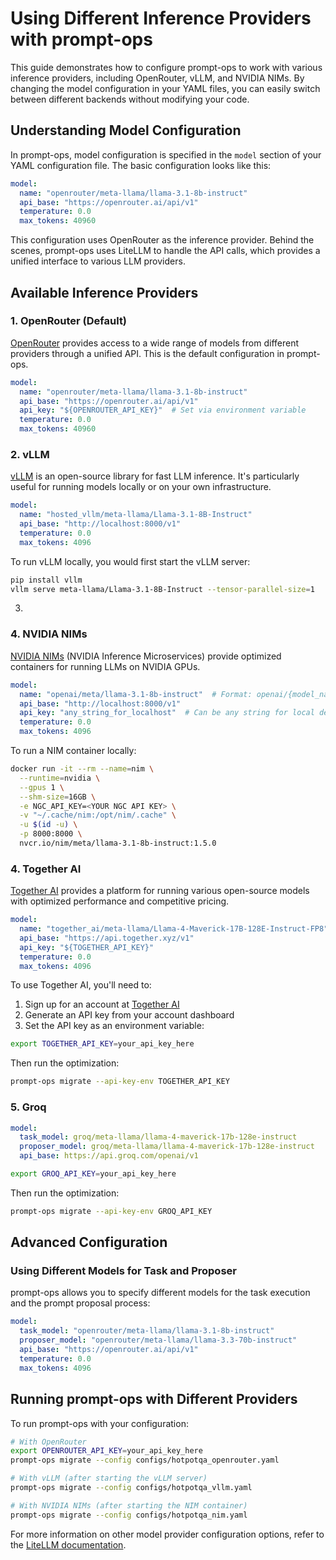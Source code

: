 # Using Different Inference Providers with prompt-ops

This guide demonstrates how to configure prompt-ops to work with various inference providers, including OpenRouter, vLLM, and NVIDIA NIMs. By changing the model configuration in your YAML files, you can easily switch between different backends without modifying your code.

## Understanding Model Configuration

In prompt-ops, model configuration is specified in the `model` section of your YAML configuration file. The basic configuration looks like this:

```yaml
model:
  name: "openrouter/meta-llama/llama-3.1-8b-instruct"
  api_base: "https://openrouter.ai/api/v1"
  temperature: 0.0
  max_tokens: 40960
```

This configuration uses OpenRouter as the inference provider. Behind the scenes, prompt-ops uses LiteLLM to handle the API calls, which provides a unified interface to various LLM providers.

## Available Inference Providers

### 1. OpenRouter (Default)

[OpenRouter](https://openrouter.ai/) provides access to a wide range of models from different providers through a unified API. This is the default configuration in prompt-ops.

```yaml
model:
  name: "openrouter/meta-llama/llama-3.1-8b-instruct"
  api_base: "https://openrouter.ai/api/v1"
  api_key: "${OPENROUTER_API_KEY}"  # Set via environment variable
  temperature: 0.0
  max_tokens: 40960
```

### 2. vLLM

[vLLM](https://github.com/vllm-project/vllm) is an open-source library for fast LLM inference. It's particularly useful for running models locally or on your own infrastructure.

```yaml
model:
  name: "hosted_vllm/meta-llama/Llama-3.1-8B-Instruct"
  api_base: "http://localhost:8000/v1"
  temperature: 0.0
  max_tokens: 4096
```

To run vLLM locally, you would first start the vLLM server:

```bash
pip install vllm
vllm serve meta-llama/Llama-3.1-8B-Instruct --tensor-parallel-size=1
```

3.

### 4. NVIDIA NIMs

[NVIDIA NIMs](https://docs.nvidia.com/nim/large-language-models/latest/introduction.html) (NVIDIA Inference Microservices) provide optimized containers for running LLMs on NVIDIA GPUs.

```yaml
model:
  name: "openai/meta/llama-3.1-8b-instruct"  # Format: openai/{model_name}
  api_base: "http://localhost:8000/v1"
  api_key: "any_string_for_localhost"  # Can be any string for local deployments
  temperature: 0.0
  max_tokens: 4096
```

To run a NIM container locally:

```bash
docker run -it --rm --name=nim \
  --runtime=nvidia \
  --gpus 1 \
  --shm-size=16GB \
  -e NGC_API_KEY=<YOUR NGC API KEY> \
  -v "~/.cache/nim:/opt/nim/.cache" \
  -u $(id -u) \
  -p 8000:8000 \
  nvcr.io/nim/meta/llama-3.1-8b-instruct:1.5.0
```

### 4. Together AI

[Together AI](https://www.together.ai/) provides a platform for running various open-source models with optimized performance and competitive pricing.

```yaml
model:
  name: "together_ai/meta-llama/Llama-4-Maverick-17B-128E-Instruct-FP8"
  api_base: "https://api.together.xyz/v1"
  api_key: "${TOGETHER_API_KEY}"
  temperature: 0.0
  max_tokens: 4096
```

To use Together AI, you'll need to:

1. Sign up for an account at [Together AI](https://www.together.ai/)
2. Generate an API key from your account dashboard
3. Set the API key as an environment variable:

```bash
export TOGETHER_API_KEY=your_api_key_here
```

Then run the optimization:

```bash
prompt-ops migrate --api-key-env TOGETHER_API_KEY
```

### 5. Groq


```yaml
model:
  task_model: groq/meta-llama/llama-4-maverick-17b-128e-instruct
  proposer_model: groq/meta-llama/llama-4-maverick-17b-128e-instruct
  api_base: https://api.groq.com/openai/v1
```

```bash
export GROQ_API_KEY=your_api_key_here
```

Then run the optimization:

```bash
prompt-ops migrate --api-key-env GROQ_API_KEY
```

## Advanced Configuration

### Using Different Models for Task and Proposer

prompt-ops allows you to specify different models for the task execution and the prompt proposal process:

```yaml
model:
  task_model: "openrouter/meta-llama/llama-3.1-8b-instruct"
  proposer_model: "openrouter/meta-llama/llama-3.3-70b-instruct"
  api_base: "https://openrouter.ai/api/v1"
  temperature: 0.0
  max_tokens: 4096
```

## Running prompt-ops with Different Providers

To run prompt-ops with your configuration:

```bash
# With OpenRouter
export OPENROUTER_API_KEY=your_api_key_here
prompt-ops migrate --config configs/hotpotqa_openrouter.yaml

# With vLLM (after starting the vLLM server)
prompt-ops migrate --config configs/hotpotqa_vllm.yaml

# With NVIDIA NIMs (after starting the NIM container)
prompt-ops migrate --config configs/hotpotqa_nim.yaml
```

For more information on other model provider configuration options, refer to the [LiteLLM documentation](https://docs.litellm.ai/docs/).
